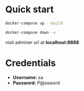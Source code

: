 # Quick start
```sh
docker-compose up --build
```
```sh
docker-compose down -v
```
visit adminer url at **localhost:8888**
# Credentials

- **Username:** sa
- **Password:** P@ssword 
